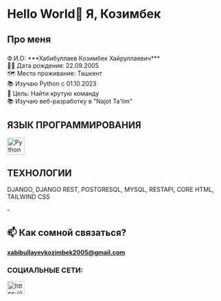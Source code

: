 <h1 align="left">Hello World👋 Я, Козимбек</h1>


###

<h2 align="left"> Про меня</h2>

###

<p align="left">Ф.И.О: ***Хабибуллаев Козимбек Хайруллаевич***<br>👼🏻 Дата рождения: 22.09.2005<br>🗺 Место проживание: Ташкент<br>📚 Изучаю Python с 01.10.2023<br>🎯 Цель: Найти крутую команду<br> 📚 Изучаю веб-разработку в "Najot Ta'lim"</p>

###


<h2 align="left">ЯЗЫК ПРОГРАММИРОВАНИЯ</h2>
<img src="https://cdn.jsdelivr.net/gh/devicons/devicon/icons/python/python-original.svg" height="40" alt="Python logo" />

###

<h2 align="left">ТЕХНОЛОГИИ</h2>
<p> DJANGO, DJANGO REST, POSTGRESQL, MYSQL, RESTAPI, CORE HTML, TAILWIND CSS</p>

-<h2 align="left">📫 Как сомной связаться?</h2>**xabibullayevkozimbek2005@gmail.com**


<h3 align="left">СОЦИАЛЬНЫЕ СЕТИ:</h3>
<p align="left">
<a href="https://www.instagram.com/its_homieeee/" target="blank"><img align="center" src="https://raw.githubusercontent.com/rahuldkjain/github-profile-readme-generator/master/src/images/icons/Social/instagram.svg" alt="https://instagram.com/its_homieeee/" height="30" width="40" /></a>
</p>








###



###
